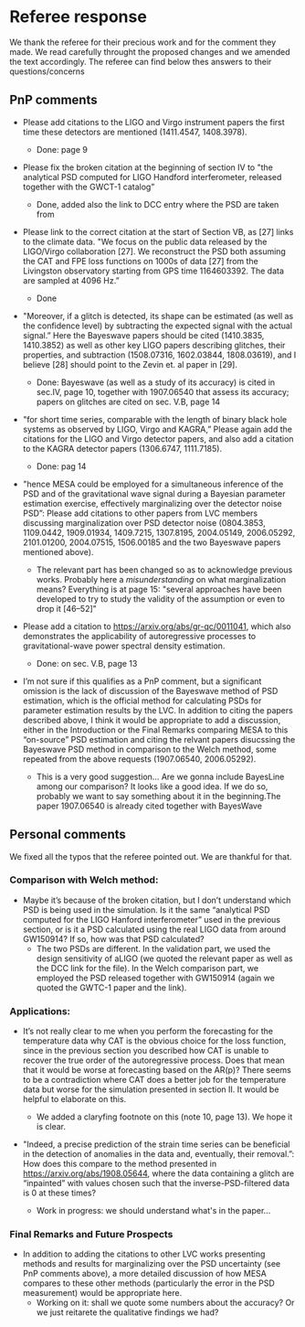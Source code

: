 # Referee response

We thank the referee for their precious work and for the comment they made.
We read carefully throught the proposed changes and we amended the text accordingly. The referee can find below thes answers to their questions/concerns

## PnP comments

- Please add citations to the LIGO and Virgo instrument papers the first time these detectors are mentioned (1411.4547, 1408.3978).
	+ Done: page 9

- Please fix the broken citation at the beginning of section IV to "the analytical PSD computed for LIGO Handford interferometer, released together with the GWCT-1 catalog”
	+ Done, added also the link to DCC entry where the PSD are taken from

- Please link to the correct citation at the start of Section VB, as [27] links to the climate data. "We focus on the public data released by the LIGO/Virgo collaboration [27]. We reconstruct the PSD both assuming the CAT and FPE loss functions on 1000s of data [27] from the Livingston observatory starting from GPS time 1164603392. The data are sampled at 4096 Hz.”
	+ Done

- "Moreover, if a glitch is detected, its shape can be estimated (as well as the confidence level) by subtracting the expected signal with the actual signal.” Here the Bayeswave papers should be cited (1410.3835, 1410.3852) as well as other key LIGO papers describing glitches, their properties, and subtraction (1508.07316, 1602.03844, 1808.03619), and I believe [28] should point to the Zevin et. al paper in [29].
	+ Done: Bayeswave (as well as a study of its accuracy) is cited in sec.IV, page 10, together with 1907.06540 that assess its accuracy; papers on glitches are cited on sec. V.B, page 14

- "for short time series, comparable with the length of binary black hole systems as observed by LIGO, Virgo and KAGRA,” Please again add the citations for the LIGO and Virgo detector papers, and also add a citation to the KAGRA detector papers (1306.6747, 1111.7185).
	+ Done: pag 14

- "hence MESA could be employed for a simultaneous inference of the PSD and of the gravitational wave signal during a Bayesian parameter estimation exercise, effectively marginalizing over the detector noise PSD”: Please add citations to other papers from LVC members discussing marginalization over PSD detector noise (0804.3853, 1109.0442, 1909.01934, 1409.7215, 1307.8195, 2004.05149, 2006.05292, 2101.01200, 2004.07515, 1506.00185 and the two Bayeswave papers mentioned above).
	+ The relevant part has been changed so as to acknowledge previous works. Probably here a _misunderstanding_ on what marginalization means?
		Everything is at page 15: "several approaches have been developed to try to study the validity of the assumption or even to drop it [46–52]"

- Please add a citation to https://arxiv.org/abs/gr-qc/0011041, which also demonstrates the applicability of autoregressive processes to gravitational-wave power spectral density estimation.
	+ Done: on sec. V.B, page 13

- I’m not sure if this qualifies as a PnP comment, but a significant omission is the lack of discussion of the Bayeswave method of PSD estimation, which is the official method for calculating PSDs for parameter estimation results by the LVC. In addition to citing the papers described above, I think it would be appropriate to add a discussion, either in the Introduction or the Final Remarks comparing MESA to this “on-source” PSD estimation and citing the relvant papers disucssing the Bayeswave PSD method in comparison to the Welch method, some repeated from the above requests (1907.06540, 2006.05292).
	+ This is a very good suggestion... Are we gonna include BayesLine among our comparison? It looks like a good idea. If we do so, probably we want to say something about it in the beginning.The paper 1907.06540 is already cited together with BayesWave

## Personal comments

We fixed all the typos that the referee pointed out. We are thankful for that.

### Comparison with Welch method:
- Maybe it’s because of the broken citation, but I don’t understand which PSD is being used in the simulation. Is it the same “analytical PSD computed for the LIGO Hanford interferometer” used in the previous section, or is it a PSD calculated using the real LIGO data from around GW150914? If so, how was that PSD calculated?
	+ The two PSDs are different. In the validation part, we used the design sensitivity of aLIGO (we quoted the relevant paper as well as the DCC link for the file). In the Welch comparison part, we employed the PSD released together with GW150914 (again we quoted the GWTC-1 paper and the link).

### Applications:

- It’s not really clear to me when you perform the forecasting for the temperature data why CAT is the obvious choice for the loss function, since in the previous section you described how CAT is unable to recover the true order of the autoregressive process. Does that mean that it would be worse at forecasting based on the AR(p)? There seems to be a contradiction where CAT does a better job for the temperature data but worse for the simulation presented in section II. It would be helpful to elaborate on this.
	+ We added a claryfing footnote on this (note 10, page 13). We hope it is clear.

- "Indeed, a precise prediction of the strain time series can be beneficial in the detection of anomalies in the data and, eventually, their removal.”: How does this compare to the method presented in https://arxiv.org/abs/1908.05644, where the data containing a glitch are “inpainted” with values chosen such that the inverse-PSD-filtered data is 0 at these times?
	+ Work in progress: we should understand what's in the paper...

### Final Remarks and Future Prospects

- In addition to adding the citations to other LVC works presenting methods and results for marginalizing over the PSD uncertainty (see PnP comments above), a more detailed discussion of how MESA compares to these other methods (particularly the error in the PSD measurement) would be appropriate here.
	+ Working on it: shall we quote some numbers about the accuracy? Or we just reitarete the qualitative findings we had?















			
